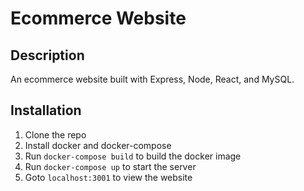 # Ecommerce Website

## Description

An ecommerce website built with Express, Node, React, and MySQL.

## Installation

1. Clone the repo
2. Install docker and docker-compose
3. Run `docker-compose build` to build the docker image
4. Run `docker-compose up` to start the server
5. Goto `localhost:3001` to view the website
